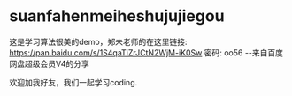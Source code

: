 # suanfahenmeiheshujujiegou

这是学习算法很美的demo，郑未老师的在这里链接: https://pan.baidu.com/s/1S4qaTiZrJCtN2WjM-iK0Sw  密码: oo56
--来自百度网盘超级会员V4的分享

欢迎加我好友，我们一起学习coding.
